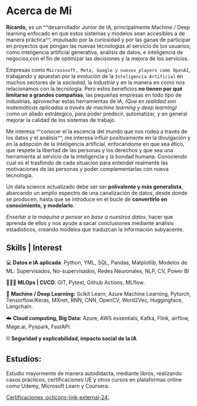 # **Acerca de Mi**

**Ricardo,** es un ^^desarrollador Junior de IA, principalmente Machine / Deep learning enfocado en que estos sistemas y modelos sean accesibles a de manera práctica^^, impulsado por la curiosidad y por las ganas de participar en proyectos que pongan las nuevas técnologias al servicio de los usuarios; como inteligencia artificial generativa, análisis de datos, e inteligencia de negocios,con el fin de optimizar las decisiones y la mejora de los servicios. 

Empresas como `Micrososoft, Meta, Google y nuevos players como OpenAI`, trabajando y apuestan por la evolución de la `Inteligencia Artificial` en muchos sectores de la _sociedad_, la _industria_ y en la manera en como nos relacionamos con la tecnología. Pero estos beneficios **no tienen por qué limitarse a grandes compañias**, las pequeñas empresas en todo tipo de industrias, aprovechar estas herramientas de IA, *(Que en realidad son matemáticas aplicadas a través de machine learning y deep learning)* como un aliado estrátegico, para poder predecir, automatizar, y en general mejorar la calidad de los sistemas de trabajo.

Me interesa ^^conocer el la escencia del mundo que nos rodea a través de los datos y el análisis^^, me interesa influir positivamente en la divulgación y en la adopción de la inteligencia artificial, enfocandome en que sea ético, que respete la libertad de las personas y los derechos y que sea una herramienta al servicio de la inteligencia y la bondad humana. Conociendo cual es el trasfondo de cada situacion para entender realmente las motivaciones de las personas y poder complementarlas con nueva tecnologia.

Un data science actualizado debe ser  ser **polivalente y más generalista**, abarcando un amplio espectro de una canalización de datos, desde donde se producen, hasta que se introduce en el bucle de **convertirlo en conocimiento, y modelarlo**. 

_Enseñar a la maquina a pensar en base a nuestros datos_, hacer que aprenda de ellos y nos ayude a sacar conclusiones mediante análisis estadísticos, creando modelos que traduzcan la información subyacente.

## **Skills | Interest**

💻 **Datos e IA aplicada**: Python, YML, SQL, Pandas, Matplotlib, Modelos de ML: Supervisados, No-supervisados, Redes Neuronales, NLP, CV, Power BI

🧙🏻‍♂️ **MLOps | CI/CD**: GIT, Pytest, Github Actions, MLflow.

🧠 **Machine / Deep Learning:** Scikit Learn, Azure Machine Learning, Pytorch, Tensorflow/Keras, MXnet, RNN, CNN, OpenCV, Word2Vec, Huggingface, Langchain.

☁️ **Cloud computing, Big Data:** Azure, AWS essentials, Kafka, Flink, airflow, Mage.ai, Pyspark, FastAPI.

⛓️ **Seguridad y explicabilidad, impacto social de la IA**

## **Estudios:**

Estudio mayormente de manera autodidacta, mediante libros, realizando casos prácticos, certificaciones UE y otros cursos en plataformas online como Udemy, Microsoft Learn y Coursera.

[Certificaciones :octicons-link-external-24:](certifications.md)